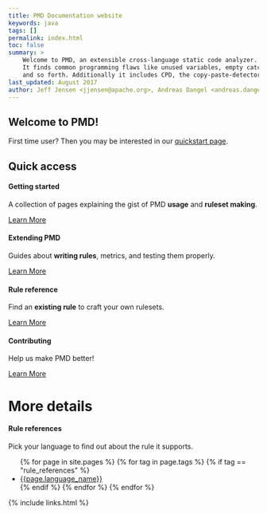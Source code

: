 ```yaml
---
title: PMD Documentation website
keywords: java
tags: []
permalink: index.html
toc: false
summary: >
    Welcome to PMD, an extensible cross-language static code analyzer.
    It finds common programming flaws like unused variables, empty catch blocks, unnecessary object creation,
    and so forth. Additionally it includes CPD, the copy-paste-detector. CPD finds duplicated code.
last_updated: August 2017
author: Jeff Jensen <jjensen@apache.org>, Andreas Dangel <andreas.dangel@adangel.org>
---
```



## Welcome to PMD!

First time user? Then you may be interested in our [quickstart page](TODO).



<div class="row">
         <div class="col-lg-12">
             <h2 class="page-header">Quick access</h2>
         </div>
         <div class="col-md-3 col-sm-6">
             <div class="panel panel-default text-center">
                 <div class="panel-heading">
                     <span class="fa-stack fa-5x">
                           <i class="fa fa-circle fa-stack-2x text-primary"></i>
                           <i class="fa fa-paper-plane fa-stack-1x fa-inverse"></i>
                     </span>
                 </div>
                 <div class="panel-body">
                     <h4>Getting started</h4>
                     <p>A collection of pages explaining the gist of PMD <b>usage</b> and <b>ruleset making</b>.</p>
                     <a href="tag_getting_started.html" class="btn btn-primary">Learn More</a>
                 </div>
             </div>
         </div>
         <div class="col-md-3 col-sm-6">
             <div class="panel panel-default text-center">
                 <div class="panel-heading">
                     <span class="fa-stack fa-5x">
                           <i class="fa fa-circle fa-stack-2x text-primary"></i>
                           <i class="fa fa-expand fa-stack-1x fa-inverse"></i>
                     </span>
                 </div>
                 <div class="panel-body">
                     <h4>Extending PMD</h4>
                     <p>Guides about <b>writing rules</b>, metrics, and testing them properly.</p>
                     <a href="tag_navigation.html" class="btn btn-primary">Learn More</a>
                 </div>
             </div>
         </div>
         <div class="col-md-3 col-sm-6">
             <div class="panel panel-default text-center">
                 <div class="panel-heading">
                     <span class="fa-stack fa-5x">
                           <i class="fa fa-circle fa-stack-2x text-primary"></i>
                           <i class="fa fa-list fa-stack-1x fa-inverse"></i>
                     </span>
                 </div>
                 <div class="panel-body">
                     <h4>Rule reference</h4>
                     <p>Find an <b>existing rule</b> to craft your own rulesets.</p>
                     <a href="tag_single_sourcing.html" class="btn btn-primary">Learn More</a>
                 </div>
             </div>
         </div>
         <div class="col-md-3 col-sm-6">
             <div class="panel panel-default text-center">
                 <div class="panel-heading">
                     <span class="fa-stack fa-5x">
                           <i class="fa fa-circle fa-stack-2x text-primary"></i>
                           <i class="fa fa-code-fork fa-stack-1x fa-inverse"></i>
                     </span>
                 </div>
                 <div class="panel-body">
                     <h4>Contributing</h4>
                     <p>Help us make PMD better!</p>
                     <a href="tag_formatting.html" class="btn btn-primary">Learn More</a>
                 </div>
             </div>
         </div>
</div>


# More details


<div id="grid" class="row">
           <div class="col-xs-6 col-sm-4 col-md-4" data-groups='["rule_references"]'>
             <div class="panel panel-default">
               <div class="panel-heading text-center">
                 <span class="fa-stack fa-5x">
                   <i class="fa fa-circle fa-stack-2x text-primary"></i>
                   <i class="fa fa-list fa-stack-1x fa-inverse"></i>
                 </span>
               </div>
               <div class="panel-body">
                 <div class="text-center landing-page cat-title">
                   <h4>Rule references</h4>
                 </div>
                 <p class="landing-page cat-description">
                   Pick your language to find out about the rule it supports.
                 </p>
                 <ul>
                   {% for page in site.pages %}
                   {% for tag in page.tags %}
                   {% if tag == "rule_references" %}
                     <li><a href="{{page.url | remove: '/'}}">{{page.language_name}}</a></li>
                   {% endif %}
                   {% endfor %}
                   {% endfor %}
                 </ul>
               </div>
             </div>
           </div>
</div>

<!-- {% include image.html file="pmd-logo-big.png" alt="PMD Logo" %} -->

{% include links.html %}
